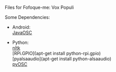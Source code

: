Files for Fofoque-me: Vox Populi

Some Dependencies:

- Android:  
  [JavaOSC](https://github.com/hoijui/JavaOSC)  

- Python:  
  [nltk](http://www.nltk.org/)  
  [RPi.GPIO](apt-get install python-rpi.gpio)  
  [pyalsaaudio](apt-get install python-alsaaudio)  
  [pyOSC](https://pypi.python.org/pypi/pyOSC)  
